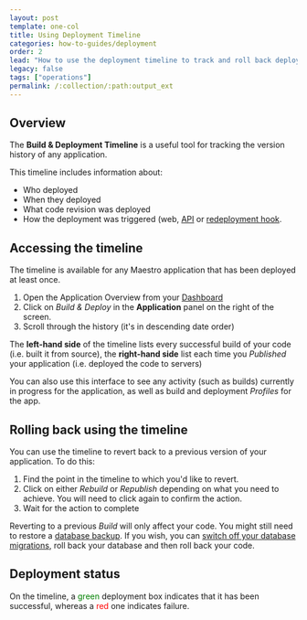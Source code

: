 ```yaml
---
layout: post
template: one-col
title: Using Deployment Timeline
categories: how-to-guides/deployment
order: 2
lead: "How to use the deployment timeline to track and roll back deployments"
legacy: false
tags: ["operations"]
permalink: /:collection/:path:output_ext
---
```


## Overview

The **Build & Deployment Timeline** is a useful tool for tracking the version history of any application.

This timeline includes information about: 

* Who deployed
* When they deployed
* What code revision was deployed 
* How the deployment was triggered (web, [API](https://developers.cloud66.com) or [redeployment hook](/maestro/how-to-guides/deployment/redeployment-hook.html). 

## Accessing the timeline

The timeline is available for any Maestro application that has been deployed at least once.

1. Open the Application Overview from your [Dashboard](https://app.cloud66.com/dashboard)
2. Click on *Build & Deploy* in the **Application** panel on the right of the screen.
3. Scroll through the history (it's in descending date order)

The **left-hand side** of the timeline lists every successful build of your code (i.e. built it from source), the **right-hand side** list each time you *Published* your application (i.e. deployed the code to servers)

You can also use this interface to see any activity (such as builds) currently in progress for the application, as well as build and deployment *Profiles* for the app.

## Rolling back using the timeline

You can use the timeline to revert back to a previous version of your application. To do this:

1. Find the point in the timeline to which you'd like to revert. 
2. Click on either *Rebuild* or *Republish* depending on what you need to achieve. You will need to click again to confirm the action.
3. Wait for the action to complete

Reverting to a previous *Build* will only affect your code. You might still need to restore a [database backup](/maestro/how-to-guides/add-ins/database-backups.html). If you wish, you can [switch off your database migrations](/maestro/how-to-guides/databases/database-customization.html), roll back your database and then roll back your code.

## Deployment status

On the timeline, a <font color="green">green</font> deployment box indicates that it has been successful, whereas a <font color="red">red</font> one indicates failure.

